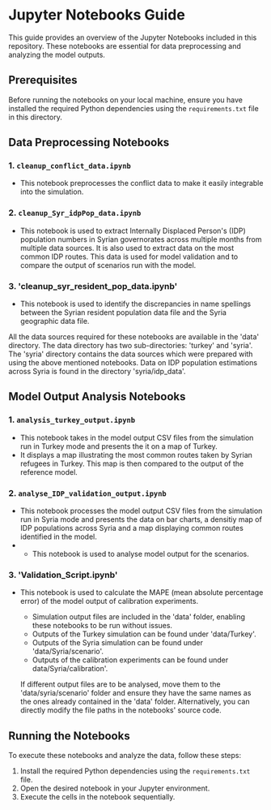 # Jupyter Notebooks Guide

This guide provides an overview of the Jupyter Notebooks included in this repository. These notebooks are essential for data preprocessing and analyzing the model outputs.

## Prerequisites

Before running the notebooks on your local machine, ensure you have installed the required Python dependencies using the `requirements.txt` file in this directory.

## Data Preprocessing Notebooks

### 1. `cleanup_conflict_data.ipynb`
- This notebook preprocesses the conflict data to make it easily integrable into the simulation.

### 2. `cleanup_Syr_idpPop_data.ipynb`
- This notebook is used to extract Internally Displaced Person's (IDP) population numbers in Syrian governorates across multiple months from multiple data sources. It is also used to extract data on the most common IDP routes. This data is used for model validation and to compare the output of scenarios run with the model.

### 3. 'cleanup_syr_resident_pop_data.ipynb'
- This notebook is used to identify the discrepancies in name spellings between the Syrian resident population data file and the Syria geographic data file.

All the data sources required for these notebooks are available in the 'data' directory.
The data directory has two sub-directories: 'turkey' and 'syria'.
The 'syria' directory contains the data sources which were prepared with using the above mentioned notebooks.
Data on IDP population estimations across Syria is found in the directory 'syria/idp_data'.


## Model Output Analysis Notebooks

### 1. `analysis_turkey_output.ipynb`
- This notebook takes in the model output CSV files from the simulation run in Turkey mode and presents the it on a map of Turkey.
- It displays a map illustrating the most common routes taken by Syrian refugees in Turkey. This map is then compared to the output of the reference model.

### 2. `analyse_IDP_validation_output.ipynb`
- This notebook processes the model output CSV files from the simulation run in Syria mode and presents the data on bar charts, a densitiy map of IDP populations across Syria and a map displaying common routes identified in the model.
- - This notebook is used to analyse model output for the scenarios.

### 3. 'Validation_Script.ipynb'
- This notebook is used to calculate the MAPE (mean absolute percentage error) of the model output of calibration experiments.



  - Simulation output files are included in the 'data' folder, enabling these notebooks to be run without issues.
  - Outputs of the Turkey simulation can be found under 'data/Turkey'.
  - Outputs of the Syria simulation can be found under 'data/Syria/scenario'.
  - Outputs of the calibration experiments can be found under data/Syria/calibration'.
    
  If different output files are to be analysed, move them to the 'data/syria/scenario' folder and ensure they have the same names as the ones already contained
  in the 'data' folder. Alternatively, you can directly modify the file paths in the notebooks' source code.



## Running the Notebooks

To execute these notebooks and analyze the data, follow these steps:

1. Install the required Python dependencies using the `requirements.txt` file.
2. Open the desired notebook in your Jupyter environment.
3. Execute the cells in the notebook sequentially.


